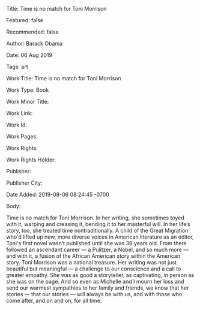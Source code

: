 Title: Time is no match for Toni Morrison

Featured: false

Recommended: false

Author: Barack Obama

Date: 06 Aug 2019

Tags: art

Work Title: Time is no match for Toni Morrison

Work Type: Book

Work Minor Title:  

Work Link: 

Work Id:  

Work Pages:  

Work Rights:  

Work Rights Holder:  

Publisher:  

Publisher City:  

Date Added: 2019-08-06 08:24:45 -0700

Body:

Time is no match for Toni Morrison. In her writing, she sometimes toyed with it, warping and creasing it, bending it to her masterful will. In her life’s story, too, she treated time nontraditionally. A child of the Great Migration who'd lifted up new, more diverse voices in American literature as an editor, Toni's first novel wasn’t published until she was 39 years old. From there followed an ascendant career — a Pulitzer, a Nobel, and so much more — and with it, a fusion of the African American story within the American story. Toni Morrison was a national treasure. Her writing was not just beautiful but meaningful — a challenge to our conscience and a call to greater empathy. She was as good a storyteller, as captivating, in person as she was on the page. And so even as Michelle and I mourn her loss and send our warmest sympathies to her family and friends, we know that her stories — that our stories — will always be with us, and with those who come after, and on and on, for all time.


